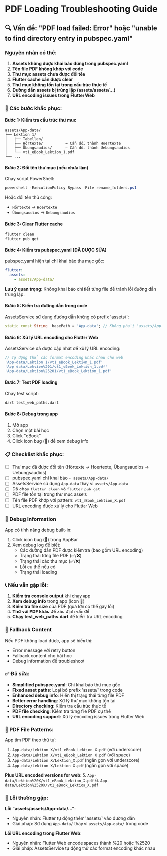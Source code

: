 # PDF Loading Troubleshooting Guide

## 🔍 Vấn đề: "PDF load failed: Error" hoặc "unable to find directory entry in pubspec.yaml"

### Nguyên nhân có thể:

1. **Assets không được khai báo đúng trong pubspec.yaml**
2. **Tên file PDF không khớp với code**
3. **Thư mục assets chưa được đổi tên**
4. **Flutter cache cần được clear**
5. **Thư mục không tồn tại trong cấu trúc thực tế**
6. **Đường dẫn assets bị trùng lặp (assets/assets/...)**
7. **URL encoding issues trong Flutter Web**

### 🔧 Các bước khắc phục:

#### Bước 1: Kiểm tra cấu trúc thư mục
```
assets/App-data/
├── Lektion 1/
│   ├── Tabellen/
│   ├── Hörtexte/          ← Cần đổi thành Hoertexte
│   ├── Übungsaudios/      ← Cần đổi thành Uebungsaudios
│   └── vt1_eBook_Lektion_1.pdf
└── ...
```

#### Bước 2: Đổi tên thư mục (nếu chưa làm)
Chạy script PowerShell:
```powershell
powershell -ExecutionPolicy Bypass -File rename_folders.ps1
```

Hoặc đổi tên thủ công:
- `Hörtexte` → `Hoertexte`
- `Übungsaudios` → `Uebungsaudios`

#### Bước 3: Clear Flutter cache
```bash
flutter clean
flutter pub get
```

#### Bước 4: Kiểm tra pubspec.yaml (ĐÃ ĐƯỢC SỬA)
pubspec.yaml hiện tại chỉ khai báo thư mục gốc:
```yaml
flutter:
  assets:
    - assets/App-data/
```

**Lưu ý quan trọng**: Không khai báo chi tiết từng file để tránh lỗi đường dẫn trùng lặp.

#### Bước 5: Kiểm tra đường dẫn trong code
AssetsService sử dụng đường dẫn không có prefix 'assets/':
```dart
static const String _basePath = 'App-data'; // Không phải 'assets/App-data'
```

#### Bước 6: Xử lý URL encoding cho Flutter Web
AssetsService đã được cập nhật để xử lý URL encoding:
```dart
// Tự động thử các format encoding khác nhau cho web
'App-data/Lektion 1/vt1_eBook_Lektion_1.pdf'
'App-data/Lektion%201/vt1_eBook_Lektion_1.pdf'
'App-data/Lektion%25201/vt1_eBook_Lektion_1.pdf'
```

#### Bước 7: Test PDF loading
Chạy test script:
```bash
dart test_web_paths.dart
```

#### Bước 8: Debug trong app
1. Mở app
2. Chọn một bài học
3. Click "eBook"
4. Click icon bug (🐛) để xem debug info

### 📋 Checklist khắc phục:

- [ ] Thư mục đã được đổi tên (Hörtexte → Hoertexte, Übungsaudios → Uebungsaudios)
- [ ] pubspec.yaml chỉ khai báo `- assets/App-data/`
- [ ] AssetsService sử dụng `App-data` thay vì `assets/App-data`
- [ ] Đã chạy `flutter clean` và `flutter pub get`
- [ ] PDF file tồn tại trong thư mục assets
- [ ] Tên file PDF khớp với pattern: `vt1_eBook_Lektion_X.pdf`
- [ ] URL encoding được xử lý cho Flutter Web

### 🐛 Debug Information

App có tính năng debug built-in:
1. Click icon bug (🐛) trong AppBar
2. Xem debug log để biết:
   - Các đường dẫn PDF được kiểm tra (bao gồm URL encoding)
   - Trạng thái từng file PDF (✅/❌)
   - Trạng thái các thư mục (✅/❌)
   - Lỗi cụ thể nếu có
   - Trạng thái loading

### 📞 Nếu vẫn gặp lỗi:

1. **Kiểm tra console output** khi chạy app
2. **Xem debug info** trong app (icon 🐛)
3. **Kiểm tra file size** của PDF (quá lớn có thể gây lỗi)
4. **Thử với PDF khác** để xác định vấn đề
5. **Chạy test_web_paths.dart** để kiểm tra URL encoding

### 🔄 Fallback Content

Nếu PDF không load được, app sẽ hiển thị:
- Error message với retry button
- Fallback content cho bài học
- Debug information để troubleshoot

### ✅ Đã sửa:

- **Simplified pubspec.yaml**: Chỉ khai báo thư mục gốc
- **Fixed asset paths**: Loại bỏ prefix 'assets/' trong code
- **Enhanced debug info**: Hiển thị trạng thái từng file PDF
- **Better error handling**: Xử lý thư mục không tồn tại
- **Directory checking**: Kiểm tra cấu trúc thực tế
- **PDF file checking**: Kiểm tra từng file PDF cụ thể
- **URL encoding support**: Xử lý encoding issues trong Flutter Web

### 📄 PDF File Patterns:

App tìm PDF theo thứ tự:
1. `App-data/Lektion X/vt1_eBook_Lektion_X.pdf` (với underscore)
2. `App-data/Lektion X/vt1_eBook_Lektion X.pdf` (với space)
3. `App-data/Lektion X/Lektion_X.pdf` (ngắn gọn với underscore)
4. `App-data/Lektion X/Lektion X.pdf` (ngắn gọn với space)

**Plus URL encoded versions for web:**
5. `App-data/Lektion%20X/vt1_eBook_Lektion_X.pdf`
6. `App-data/Lektion%2520X/vt1_eBook_Lektion_X.pdf`

### 🚨 Lỗi thường gặp:

**Lỗi "assets/assets/App-data/..."**: 
- Nguyên nhân: Flutter tự động thêm 'assets/' vào đường dẫn
- Giải pháp: Sử dụng `App-data/` thay vì `assets/App-data/` trong code

**Lỗi URL encoding trong Flutter Web**:
- Nguyên nhân: Flutter Web encode spaces thành %20 hoặc %2520
- Giải pháp: AssetsService tự động thử các format encoding khác nhau 
